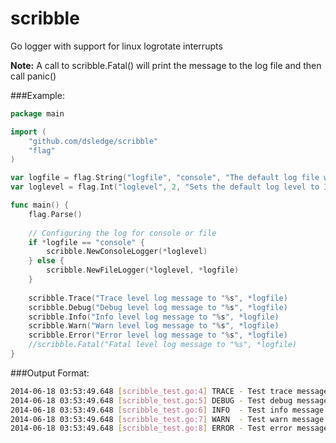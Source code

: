 scribble
========

Go logger with support for linux logrotate interrupts

**Note:** A call to scribble.Fatal() will print the message to the log file and then call panic()

###Example:
```go
package main

import (
    "github.com/dsledge/scribble"
    "flag"
)

var logfile = flag.String("logfile", "console", "The default log file will log to system console")
var loglevel = flag.Int("loglevel", 2, "Sets the default log level to INFO messages and higher")

func main() {
    flag.Parse()
  
    // Configuring the log for console or file
    if *logfile == "console" {
        scribble.NewConsoleLogger(*loglevel)
    } else {
        scribble.NewFileLogger(*loglevel, *logfile)
    }
    
    scribble.Trace("Trace level log message to "%s", *logfile) 
    scribble.Debug("Debug level log message to "%s", *logfile) 
    scribble.Info("Info level log message to "%s", *logfile) 
    scribble.Warn("Warn level log message to "%s", *logfile) 
    scribble.Error("Error level log message to "%s", *logfile) 
    //scribble.Fatal("Fatal level log message to "%s", *logfile) 
}
```

###Output Format:
```bash
2014-06-18 03:53:49.648 [scribble_test.go:4] TRACE - Test trace message
2014-06-18 03:53:49.648 [scribble_test.go:5] DEBUG - Test debug message
2014-06-18 03:53:49.648 [scribble_test.go:6] INFO  - Test info message
2014-06-18 03:53:49.648 [scribble_test.go:7] WARN  - Test warn message
2014-06-18 03:53:49.648 [scribble_test.go:8] ERROR - Test error message
```

